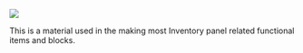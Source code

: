 ![](http://loenwind.info/eio/Remote_Awareness_Upgrade.png)

This is a material used in the making most Inventory panel related functional items and blocks.

